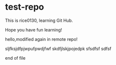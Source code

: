 # test-repo

This is rice0130, learning Git Hub.

Hope you have fun learning!

hello,modified again in remote repo!


sljfksjdfpjwpufpwdjfwf
skdfjlskjpojedpk
sfsdfsf
sdfsf

end of file

